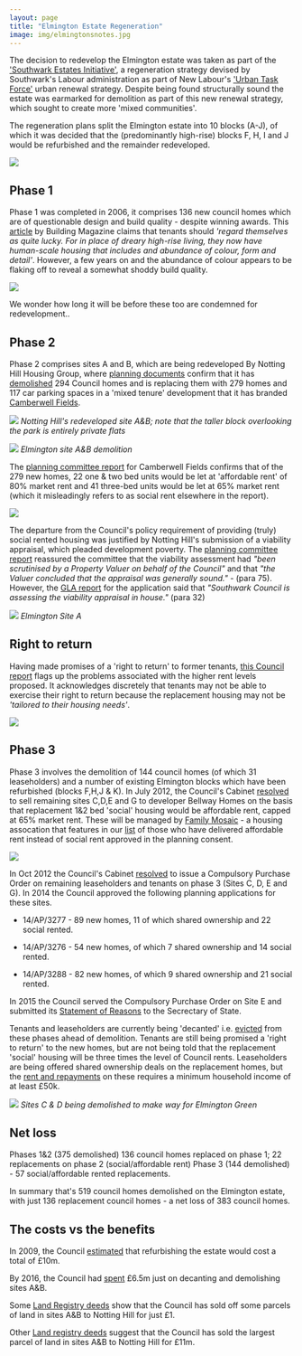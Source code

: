 ```yaml
---
layout: page
title: "Elmington Estate Regeneration"
image: img/elmingtonsnotes.jpg
---
```


The decision to redevelop the Elmington estate was taken as part of the ['Southwark Estates Initiative'](https://embed.verite.co/timeline/?source=0Aprl6XcACewydEhRaWFOLVBfUjBSVW1HUGVZNEhGeFE&font=Bevan-PotanoSans&maptype=toner&lang=en&hash_bookmark=true&start_zoom_adjust=2&height=650#1), a regeneration strategy devised by Southwark's Labour administration as part of New Labour's ['Urban Task Force'](https://en.wikipedia.org/wiki/Towards_an_Urban_Renaissance) urban renewal strategy. Despite being found structurally sound the estate was earmarked for demolition as part of this new renewal strategy, which sought to create more 'mixed communities'.

The regeneration plans split the Elmington estate into 10 blocks (A-J), of which it was decided that the (predominantly high-rise) blocks F, H, I and J would be refurbished and the remainder redeveloped.

![](https://35percent.org/img/elmingtonphasingplan.jpg)

## Phase 1
Phase 1 was completed in 2006, it comprises 136 new council homes which are of questionable design and build quality - despite winning awards. This [article](https://www.building.co.uk/bright-young-homes/3053009.article) by Building Magazine claims that tenants should _'regard themselves as quite lucky. For in place of dreary high-rise living, they now have human-scale housing that includes and abundance of colour, form and detail'_. However, a few years on and the abundance of colour appears to be flaking off to reveal a somewhat shoddy build quality. 

![](../img/brisbanestreet.jpg)

We wonder how long it will be before these too are condemned for redevelopment..

## Phase 2
Phase 2 comprises sites A and B, which are being redeveloped By Notting Hill Housing Group, where [planning documents](https://planbuild.southwark.gov.uk/documents/?GetDocument=%7b%7b%7b!XXOecz%2bOmRk2JFLLeX0iRw%3d%3d!%7d%7d%7d) confirm that it has [demolished](https://directobjective.blogspot.co.uk/2011/12/elmington-estate-revisited.html) 294 Council homes and is replacing them with 279 homes and 117 car parking spaces in a 'mixed tenure' development that it has branded [Camberwell Fields](https://www.camberwellfields.com/). 

![](https://crappistmartin.github.io/images/camberwellfieldslogo.png)
*Notting Hill's redeveloped site A&B; note that the taller block overlooking the park is entirely private flats*

![](https://crappistmartin.github.io/images/elmingtonestate.jpg)
*Elmington site A&B demolition*


The [planning committee report](https://planbuild.southwark.gov.uk/documents/?GetDocument=%7b%7b%7b!XXOecz%2bOmRk2JFLLeX0iRw%3d%3d!%7d%7d%7d) for Camberwell Fields confirms that of the 279 new homes, 22 one & two bed units would be let at 'affordable rent' of 80% market rent and 41 three-bed units would be let at 65% market rent (which it misleadingly refers to as social rent elsewhere in the report).

![](https://pbs.twimg.com/media/CgB9qUqXIAEC4RY.jpg)

The departure from the Council's policy requirement of providing (truly) social rented housing was justified by Notting Hill's submission of a viability appraisal, which pleaded development poverty. The [planning committee report](https://planbuild.southwark.gov.uk/documents/?GetDocument=%7b%7b%7b!XXOecz%2bOmRk2JFLLeX0iRw%3d%3d!%7d%7d%7d) reassured the committee that the viability assessment had _"been scrutinised by a Property Valuer on behalf of the Council"_ and that _"the Valuer concluded that the appraisal was generally sound."_ - (para 75). However, the [GLA report](https://www.london.gov.uk/sites/default/files/PAWS/media_id_204229/edmund_street_se5_report.pdf) for the application said that _"Southwark Council is assessing the viability appraisal in house."_ (para 32) 

![](https://35percent.org/img/Elmington.jpeg)
*Elmington Site A*

## Right to return
Having made promises of a 'right to return' to former tenants, [this Council report](https://moderngov.southwark.gov.uk/mgConvert2PDF.aspx?ID=17695) flags up the problems associated with the higher rent levels proposed. It acknowledges discretely that tenants may not be able to exercise their right to return because the replacement housing may not be _'tailored to their housing needs'_.

![](https://pbs.twimg.com/media/Cf_uVcCWQAAWZuF.jpg)

## Phase 3
Phase 3 involves the demolition of 144 council homes (of which 31 leaseholders) and a number of existing Elmington blocks which have been refurbished (blocks F,H,J & K).
In July 2012, the Council's Cabinet [resolved](https://moderngov.southwark.gov.uk/documents/s30291/Report%20Disposal%20of%20the%20Councils%20freehold%20interest%20in%20Elmington%20estate%20sites%20C%20D%20E%20and%20G%20Camberw.pdf) to sell remaining sites C,D,E and G to developer Bellway Homes on the basis that replacement 1&2 bed 'social' housing would be affordable rent, capped at 65% market rent. These will be managed by [Family Mosaic](https://www.familymosaic.co.uk/home/index.html) - a housing assocation that features in our [list](https://35percent.org/img/section106_tenure_breaches.pdf) of those who have delivered affordable rent instead of social rent approved in the planning consent. 

![](https://crappistmartin.github.io/images/elmingtondisposal.png)

In Oct 2012 the Council's Cabinet [resolved](https://moderngov.southwark.gov.uk/ieListDocuments.aspx?CId=302&MId=4247&Ver=4) to issue a Compulsory Purchase Order on remaining leaseholders and tenants on phase 3 (Sites C, D, E and G). In 2014 the Council approved the following planning applications for these sites.

 * 14/AP/3277 - 89 new homes, 11 of which shared ownership and 22 social rented.

 * 14/AP/3276 - 54 new homes, of which 7 shared ownership and 14 social rented.

 * 14/AP/3288 - 82 new homes, of which 9 shared ownership and 21 social rented.


In 2015 the Council served the Compulsory Purchase Order on Site E and submitted its [Statement of Reasons](https://35percent.org/img/ElmingtonSiteE_SOR.pdf) to the Secrectary of State. 

Tenants and leaseholders are currently being 'decanted' i.e. [evicted](https://housingactionsouthwarkandlambeth.wordpress.com/2015/05/05/eviction-resistance-success-in-camberwell/) from these phases ahead of demolition. Tenants are still being promised a 'right to return' to the new homes, but are not being told that the replacement 'social' housing will be three times the level of Council rents. Leaseholders are being offered shared ownership deals on the replacement homes, but the [rent and repayments](https://crappistmartin.github.io/images/CamberwellFields.pdf) on these requires a minimum household income of at least £50k.

![](../img/elmingtongreen.jpg)
*Sites C & D being demolished to make way for _Elmington Green_*

## Net loss
Phases 1&2 (375 demolished) 136 council homes replaced on phase 1; 22 replacements on phase 2 (social/affordable rent) 
Phase 3 (144 demolished) - 57 social/affordable rented replacements.

In summary that's 519 council homes demolished on the Elmington estate, with just 136 replacement council homes - a net loss of 383 council homes.

## The costs vs the benefits
In 2009, the Council [estimated](https://moderngov.southwark.gov.uk/documents/s9280/Executive%20report.pdf) that refurbishing the estate would cost a total of £10m. 

By 2016, the Council had [spent](https://www.whatdotheyknow.com/request/cost_to_date_of_elmington_estate?unfold=1#incoming-796509) £6.5m just on decanting and demolishing sites A&B.

Some [Land Registry deeds](https://35percent.org/img/ElmingtonLR.pdf) show that the Council has sold off some parcels of land in sites A&B to Notting Hill for just £1.

Other [Land registry deeds](https://crappistmartin.github.io/images/LRegisterElmingtonAandB.pdf) suggest that the Council has sold the largest parcel of land in sites A&B to Notting Hill for £11m.

<meta name="twitter:card" content="summary" />
<meta name="twitter:title" content="Elmington Estate Regeneration" />
<meta name="twitter:description" content="Net loss of 383 council homes" />
<meta name="twitter:image" content="https://crappistmartin.github.io/images/elmingtonestate.jpg" />
